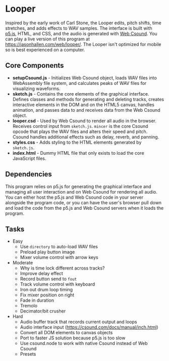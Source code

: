 # Looper
Inspired by the early work of Carl Stone, the Looper edits, pitch shifts, time stretches, and adds effects to WAV samples.  The interface is built with [p5.js](https://p5js.org/), HTML, and CSS, and the audio is generated with [Web Csound](https://csound.com/docs/web/). You can play a live version of this program at https://jasonhallen.com/web/looper/. The Looper isn't optimized for mobile so is best experienced on a computer.

## Core Components
* **setupCsound.js** - Initializes Web Csound object, loads WAV files into WebAssembly file system, and calculates peaks of WAV files for visualizing waveforms.
* **sketch.js** - Contains the core elements of the graphical interface.  Defines classes and methods for generating and deleting tracks, creates interactive elements in the DOM and on the HTML5 canvas, handles animation, and passes data to and receives data from the Web Csound object.
* **looper.csd** - Used by Web Csound to render all audio in the browser. Receives control input from `sketch.js`. `mincer` is the core Csound opcode that plays the WAV files and alters their speed and pitch. Csound handles additional effects such as delay, reverb, and panning.
* **styles.css** - Adds styling to the HTML elements generated by `sketch.js`.
* **index.html** - Dummy HTML file that only exists to load the core JavaScript files.

## Dependencies
This program relies on p5.js for generating the graphical interface and managing all user interaction and on Web Csound for rendering all audio. You can either host the p5.js and Web Csound code in your server alongside the program code, or you can have the user's browser pull down and load the code from the p5.js and Web Csound servers when it loads the program.

## Tasks
* Easy
    * Use `directory` to auto-load WAV files
    * Preload play button image
    * Mixer volume control with arrow keys
* Moderate
    * Why is time lock different across tracks?
    * Improve delay effect
    * Record button send to `fout`
    * Track volume control with keyboard
    * Iron out drum loop timing
    * Fix mixer position on right
    * Fade in duration
    * Tremolo
    * Decimator/bit crusher
* Hard
    * Audio buffer track that records current output and loops
    * Audio interface input (https://csound.com/docs/manual/inch.html)
    * Convert all DOM elements to canvas objects
    * Port to faster JS solution because p5.js is too slow
    * Use csound.node to work with native Csound instead of Web Csound
    * Presets
